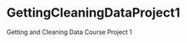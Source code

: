 GettingCleaningDataProject1
===========================

Getting and Cleaning Data Course Project 1
